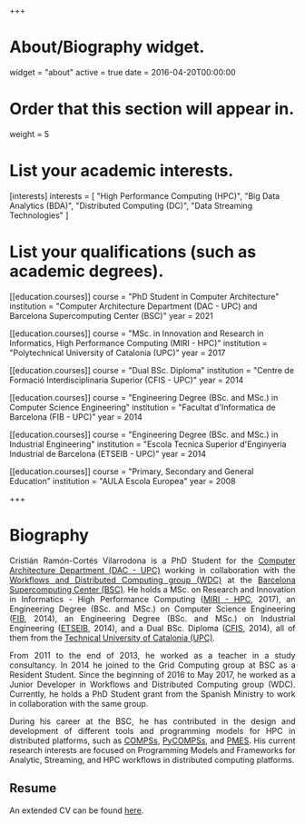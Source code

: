 +++
# About/Biography widget.
widget = "about"
active = true
date = 2016-04-20T00:00:00

# Order that this section will appear in.
weight = 5

# List your academic interests.
[interests]
  interests = [
    "High Performance Computing (HPC)",
    "Big Data Analytics (BDA)",
    "Distributed Computing (DC)",
    "Data Streaming Technologies"
  ]

# List your qualifications (such as academic degrees).
[[education.courses]]
  course = "PhD Student in Computer Architecture"
  institution = "Computer Architecture Department (DAC - UPC) and Barcelona Supercomputing Center (BSC)"
  year = 2021

[[education.courses]]
  course = "MSc. in Innovation and Research in Informatics, High Performance Computing (MIRI - HPC)"
  institution = "Polytechnical University of Catalonia (UPC)"
  year = 2017

[[education.courses]]
  course = "Dual BSc. Diploma"
  institution = "Centre de Formació Interdisciplinaria Superior (CFIS - UPC)"
  year = 2014

[[education.courses]]
  course = "Engineering Degree (BSc. and MSc.) in Computer Science Engineering"
  institution = "Facultat d'Informatica de Barcelona (FIB - UPC)"
  year = 2014

[[education.courses]]
  course = "Engineering Degree (BSc. and MSc.) in Industrial Engineering"
  institution = "Escola Tecnica Superior d'Enginyeria Industrial de Barcelona (ETSEIB - UPC)"
  year = 2014

[[education.courses]]
  course = "Primary, Secondary and General Education"
  institution = "AULA Escola Europea"
  year = 2008
 
+++

# Biography

<p align="justify">
Cristián Ramón-Cortés Vilarrodona is a PhD Student for the <a href="http://www.ac.upc.edu/es" target="_blank">Computer Architecture Department (DAC - UPC)</a> working in collaboration with the <a href="https://www.bsc.es/discover-bsc/organisation/scientific-structure/workflows-and-distributed-computing" target="_blank">Workflows and Distributed Computing group (WDC)</a> at the <a href="https://www.bsc.es/" target="_blank">Barcelona Supercomputing Center (BSC)</a>. He holds a MSc. on Research and Innovation in Informatics - High Performance Computing (<a href="https://masters.fib.upc.edu/masters/miri-high-performance-computing" target="_blank">MIRI - HPC</a>, 2017), an Engineering Degree (BSc. and MSc.) on Computer Science Engineering (<a href="https://www.fib.upc.edu/" target="_blank">FIB</a>, 2014), an Engineering Degree (BSc. and MSc.) on Industrial Engineering (<a href="https://etseib.upc.edu/ca" target="_blank">ETSEIB</a>, 2014), and a Dual BSc. Diploma (<a href="https://cfis.upc.edu/" target="_blank">CFIS</a>, 2014), all of them from the <a href="https://www.upc.edu/" target="_blank">Technical University of Catalonia (UPC)</a>.
</p>

<p align="justify">
From 2011 to the end of 2013, he worked as a teacher in a study consultancy. In 2014 he joined to the Grid Computing group at BSC as a Resident Student. Since the beginning of 2016 to May 2017, he worked as a Junior Developer in Workflows and Distributed Computing group (WDC). Currently, he holds a PhD Student grant from the Spanish Ministry to work in collaboration with the same group.
</p>

<p align="justify">
During his career at the BSC, he has contributed in the design and development of different tools and programming models for HPC in distributed platforms, such as <a href="http://compss.bsc.es" target="_blank">COMPSs</a>, <a href="http://compss.bsc.es" target="_blank">PyCOMPSs</a>, and <a href="https://www.bsc.es/research-and-development/software-and-apps/software-list/pmes" target="_blank">PMES</a>. His current research interests are focused on Programming Models and Frameworks for Analytic, Streaming, and HPC workflows in distributed computing platforms.
</p>


## Resume                                                                                                                                                                                                                                   

An extended CV can be found <a href="https://cvn.fecyt.es/0000-0003-4170-818X" target="_blank">here</a>.

